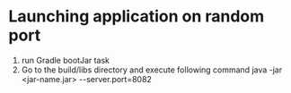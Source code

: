 # Launching application on random port
1. run Gradle bootJar task
2. Go to the build/libs directory and execute following command
java -jar <jar-name.jar> --server.port=8082
